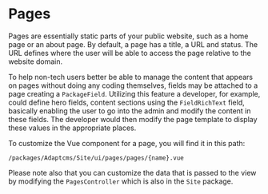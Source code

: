 # Pages

Pages are essentially static parts of your public website, such as a home page or an about page. By default, a page has a title, a URL and status. The URL defines where the user will be able to access the page relative to the website domain.

To help non-tech users better be able to manage the content that appears on pages without doing any coding themselves, fields may be attached to a page creating a `PackageField`. Utilizing this feature a developer, for example, could define hero fields, content sections using the `FieldRichText` field, basically enabling the user to go into the admin and modify the content in these fields. The developer would then modify the page template to display these values in the appropriate places.

To customize the Vue component for a page, you will find it in this path:

```text
/packages/Adaptcms/Site/ui/pages/pages/{name}.vue
```

Please note also that you can customize the data that is passed to the view by modifying the `PagesController` which is also in the `Site` package.

